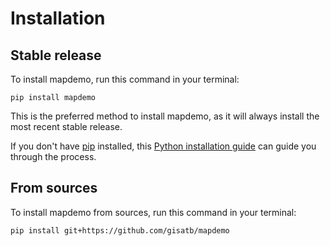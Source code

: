 # Installation

## Stable release

To install mapdemo, run this command in your terminal:

```
pip install mapdemo
```

This is the preferred method to install mapdemo, as it will always install the most recent stable release.

If you don't have [pip](https://pip.pypa.io) installed, this [Python installation guide](http://docs.python-guide.org/en/latest/starting/installation/) can guide you through the process.

## From sources

To install mapdemo from sources, run this command in your terminal:

```
pip install git+https://github.com/gisatb/mapdemo
```
